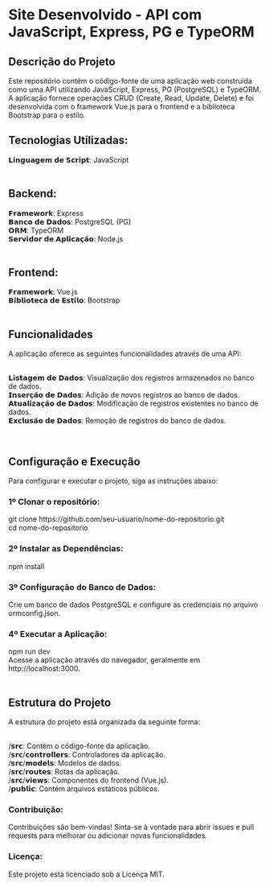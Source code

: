 <h1> Site Desenvolvido - API com JavaScript, Express, PG e TypeORM </h1>

<h2> Descrição do Projeto </h2>

Este repositório contém o código-fonte de uma aplicação web construída como uma API utilizando JavaScript, Express, PG (PostgreSQL) e TypeORM. A aplicação fornece operações CRUD (Create, Read, Update, Delete) e foi desenvolvida com o framework Vue.js para o frontend e a biblioteca Bootstrap para o estilo.

<h2>Tecnologias Utilizadas:</h2> 
𝗟𝗶𝗻𝗴𝘂𝗮𝗴𝗲𝗺 𝗱𝗲 𝗦𝗰𝗿𝗶𝗽𝘁: JavaScript

<br>
<br>


<h2>Backend:</h2> 
𝗙𝗿𝗮𝗺𝗲𝘄𝗼𝗿𝗸:  Express <br>
𝗕𝗮𝗻𝗰𝗼 𝗱𝗲 𝗗𝗮𝗱𝗼𝘀: PostgreSQL (PG) <br>
𝗢𝗥𝗠: TypeORM <br>
𝗦𝗲𝗿𝘃𝗶𝗱𝗼𝗿 𝗱𝗲 𝗔𝗽𝗹𝗶𝗰𝗮𝗰̧𝗮̃𝗼: Node.js
<br>
<br>

<h2>Frontend:</h2> 
𝗙𝗿𝗮𝗺𝗲𝘄𝗼𝗿𝗸: Vue.js <br>
𝗕𝗶𝗯𝗹𝗶𝗼𝘁𝗲𝗰𝗮 𝗱𝗲 𝗘𝘀𝘁𝗶𝗹𝗼: Bootstrap 
<br>
<br>


<h2>Funcionalidades</h2> 
A aplicação oferece as seguintes funcionalidades através de uma API: <br><br>

𝗟𝗶𝘀𝘁𝗮𝗴𝗲𝗺 𝗱𝗲 𝗗𝗮𝗱𝗼𝘀: Visualização dos registros armazenados no banco de dados. <br>
𝗜𝗻𝘀𝗲𝗿𝗰̧𝗮̃𝗼 𝗱𝗲 𝗗𝗮𝗱𝗼𝘀: Adição de novos registros ao banco de dados. <br>
𝗔𝘁𝘂𝗮𝗹𝗶𝘇𝗮𝗰̧𝗮̃𝗼 𝗱𝗲 𝗗𝗮𝗱𝗼𝘀: Modificação de registros existentes no banco de dados. <br>
𝗘𝘅𝗰𝗹𝘂𝘀𝗮̃𝗼 𝗱𝗲 𝗗𝗮𝗱𝗼𝘀: Remoção de registros do banco de dados. <br>

<br>

<h2>Configuração e Execução</h2>
Para configurar e executar o projeto, siga as instruções abaixo:

<h3> 1º Clonar o repositório:</h3>  
git clone https://github.com/seu-usuario/nome-do-repositorio.git <br>
cd nome-do-repositorio

<br>

<h3> 2º Instalar as Dependências:</h3>
npm install

<br>

<h3> 3º Configuração do Banco de Dados:</h3> 
Crie um banco de dados PostgreSQL e configure as credenciais no arquivo ormconfig.json.

<br>

<h3> 4º Executar a Aplicação:</h3> 
npm run dev <br>
Acesse a aplicação através do navegador, geralmente em http://localhost:3000.

<br>
<br>

<h2>Estrutura do Projeto</h2> 
A estrutura do projeto está organizada da seguinte forma: <br><br>

/𝘀𝗿𝗰: Contém o código-fonte da aplicação. <br>
/𝘀𝗿𝗰/𝗰𝗼𝗻𝘁𝗿𝗼𝗹𝗹𝗲𝗿𝘀: Controladores da aplicação. <br>
/𝘀𝗿𝗰/𝗺𝗼𝗱𝗲𝗹𝘀: Modelos de dados. <br>
/𝘀𝗿𝗰/𝗿𝗼𝘂𝘁𝗲𝘀: Rotas da aplicação. <br>
/𝘀𝗿𝗰/𝘃𝗶𝗲𝘄𝘀: Componentes do frontend (Vue.js). <br>
/𝗽𝘂𝗯𝗹𝗶𝗰: Contém arquivos estáticos públicos. <br>

<h3>Contribuição:</h3> 
Contribuições são bem-vindas! Sinta-se à vontade para abrir issues e pull requests para melhorar ou adicionar novas funcionalidades.

<h3>Licença:</h3> 
Este projeto está licenciado sob a Licença MIT.
